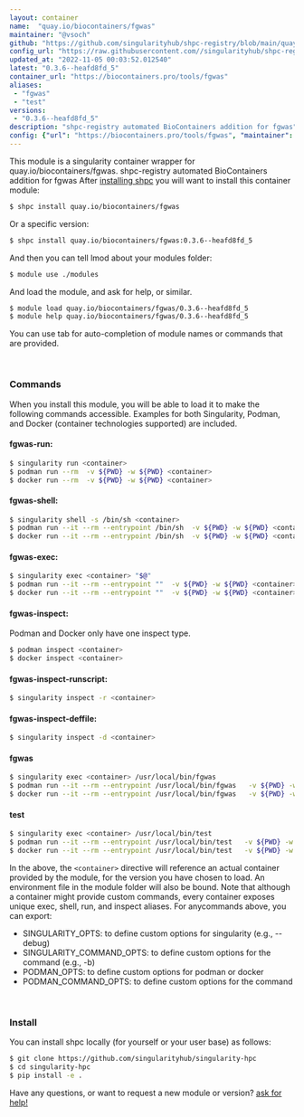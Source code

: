 ```yaml
---
layout: container
name:  "quay.io/biocontainers/fgwas"
maintainer: "@vsoch"
github: "https://github.com/singularityhub/shpc-registry/blob/main/quay.io/biocontainers/fgwas/container.yaml"
config_url: "https://raw.githubusercontent.com//singularityhub/shpc-registry/main/quay.io/biocontainers/fgwas/container.yaml"
updated_at: "2022-11-05 00:03:52.012540"
latest: "0.3.6--heafd8fd_5"
container_url: "https://biocontainers.pro/tools/fgwas"
aliases:
 - "fgwas"
 - "test"
versions:
 - "0.3.6--heafd8fd_5"
description: "shpc-registry automated BioContainers addition for fgwas"
config: {"url": "https://biocontainers.pro/tools/fgwas", "maintainer": "@vsoch", "description": "shpc-registry automated BioContainers addition for fgwas", "latest": {"0.3.6--heafd8fd_5": "sha256:912312c92a31d147493dc1977ccd48d229a9acc493b347a5029d1fa7a41c28cb"}, "tags": {"0.3.6--heafd8fd_5": "sha256:912312c92a31d147493dc1977ccd48d229a9acc493b347a5029d1fa7a41c28cb"}, "docker": "quay.io/biocontainers/fgwas", "aliases": {"fgwas": "/usr/local/bin/fgwas", "test": "/usr/local/bin/test"}}
---
```


This module is a singularity container wrapper for quay.io/biocontainers/fgwas.
shpc-registry automated BioContainers addition for fgwas
After [installing shpc](#install) you will want to install this container module:


```bash
$ shpc install quay.io/biocontainers/fgwas
```

Or a specific version:

```bash
$ shpc install quay.io/biocontainers/fgwas:0.3.6--heafd8fd_5
```

And then you can tell lmod about your modules folder:

```bash
$ module use ./modules
```

And load the module, and ask for help, or similar.

```bash
$ module load quay.io/biocontainers/fgwas/0.3.6--heafd8fd_5
$ module help quay.io/biocontainers/fgwas/0.3.6--heafd8fd_5
```

You can use tab for auto-completion of module names or commands that are provided.

<br>

### Commands

When you install this module, you will be able to load it to make the following commands accessible.
Examples for both Singularity, Podman, and Docker (container technologies supported) are included.

#### fgwas-run:

```bash
$ singularity run <container>
$ podman run --rm  -v ${PWD} -w ${PWD} <container>
$ docker run --rm  -v ${PWD} -w ${PWD} <container>
```

#### fgwas-shell:

```bash
$ singularity shell -s /bin/sh <container>
$ podman run --it --rm --entrypoint /bin/sh  -v ${PWD} -w ${PWD} <container>
$ docker run --it --rm --entrypoint /bin/sh  -v ${PWD} -w ${PWD} <container>
```

#### fgwas-exec:

```bash
$ singularity exec <container> "$@"
$ podman run --it --rm --entrypoint ""  -v ${PWD} -w ${PWD} <container> "$@"
$ docker run --it --rm --entrypoint ""  -v ${PWD} -w ${PWD} <container> "$@"
```

#### fgwas-inspect:

Podman and Docker only have one inspect type.

```bash
$ podman inspect <container>
$ docker inspect <container>
```

#### fgwas-inspect-runscript:

```bash
$ singularity inspect -r <container>
```

#### fgwas-inspect-deffile:

```bash
$ singularity inspect -d <container>
```


#### fgwas

```bash
$ singularity exec <container> /usr/local/bin/fgwas
$ podman run --it --rm --entrypoint /usr/local/bin/fgwas   -v ${PWD} -w ${PWD} <container> -c " $@"
$ docker run --it --rm --entrypoint /usr/local/bin/fgwas   -v ${PWD} -w ${PWD} <container> -c " $@"
```


#### test

```bash
$ singularity exec <container> /usr/local/bin/test
$ podman run --it --rm --entrypoint /usr/local/bin/test   -v ${PWD} -w ${PWD} <container> -c " $@"
$ docker run --it --rm --entrypoint /usr/local/bin/test   -v ${PWD} -w ${PWD} <container> -c " $@"
```



In the above, the `<container>` directive will reference an actual container provided
by the module, for the version you have chosen to load. An environment file in the
module folder will also be bound. Note that although a container
might provide custom commands, every container exposes unique exec, shell, run, and
inspect aliases. For anycommands above, you can export:

 - SINGULARITY_OPTS: to define custom options for singularity (e.g., --debug)
 - SINGULARITY_COMMAND_OPTS: to define custom options for the command (e.g., -b)
 - PODMAN_OPTS: to define custom options for podman or docker
 - PODMAN_COMMAND_OPTS: to define custom options for the command

<br>

### Install

You can install shpc locally (for yourself or your user base) as follows:

```bash
$ git clone https://github.com/singularityhub/singularity-hpc
$ cd singularity-hpc
$ pip install -e .
```

Have any questions, or want to request a new module or version? [ask for help!](https://github.com/singularityhub/singularity-hpc/issues)